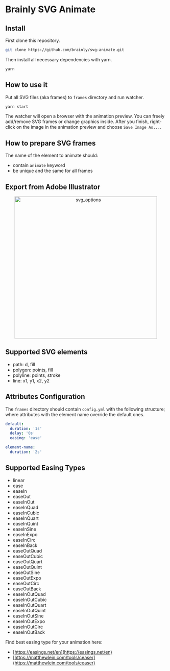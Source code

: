 # Brainly SVG Animate

## Install

First clone this repository.

```bash
git clone https://github.com/brainly/svg-animate.git
```

Then install all necessary dependencies with yarn.

```bash
yarn
```

## How to use it

Put all SVG files (aka frames) to `frames` directory and run watcher.

```bash
yarn start
```

The watcher will open a browser with the animation preview. You can freely add/remove SVG frames or change graphics inside. After you finish, right-click on the image in the animation preview and choose `Save Image As...`.

## How to prepare SVG frames

The name of the element to animate should:
- contain `animate` keyword
- be unique and the same for all frames

## Export from Adobe Illustrator

<p align="center">
  <img width="446" alt="svg_options" src="https://user-images.githubusercontent.com/13873576/75358818-c6726f00-58b3-11ea-8c0d-a92fd189ea58.png">
</p>

## Supported SVG elements
- path: d, fill
- polygon: points, fill
- polyline: points, stroke
- line: x1, y1, x2, y2

## Attributes Configuration

The `frames` directory should contain `config.yml` with the following structure; where attributes with the element name override the default ones.

```yaml
default:
  duration: '1s'
  delay: '0s'
  easing: 'ease'

element-name:
  duration: '2s'
```

## Supported Easing Types

- linear
- ease
- easeIn
- easeOut
- easeInOut
- easeInQuad
- easeInCubic
- easeInQuart
- easeInQuint
- easeInSine
- easeInExpo
- easeInCirc
- easeInBack
- easeOutQuad
- easeOutCubic
- easeOutQuart
- easeOutQuint
- easeOutSine
- easeOutExpo
- easeOutCirc
- easeOutBack
- easeInOutQuad
- easeInOutCubic
- easeInOutQuart
- easeInOutQuint
- easeInOutSine
- easeInOutExpo
- easeInOutCirc
- easeInOutBack

Find best easing type for your animation here:
- [https://easings.net/en](https://easings.net/en)
- [https://matthewlein.com/tools/ceaser](https://matthewlein.com/tools/ceaser)
